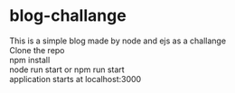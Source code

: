 # blog-challange
This is a simple blog made by node and ejs as a challange<br>
Clone the repo<br>
npm install<br>
node run start or npm run start<br>
application starts at localhost:3000<br>
